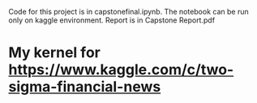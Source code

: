 Code for this project is in capstonefinal.ipynb. The notebook can be run only on kaggle environment.
Report is in Capstone Report.pdf
# My kernel for https://www.kaggle.com/c/two-sigma-financial-news


